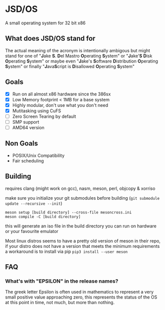 # JSD/OS
A small operating system for 32 bit x86

## What does JSD/OS stand for

The actual meaning of the acronym is intentionally ambigous but might stand for one of "**J**ake **S**. **D**el Mastro **O**perating **S**ystem" or "**J**ake'**S** **D**isk **O**perating **S**ystem" or maybe even "**J**ake's **S**oftware **D**istribution **O**perating **S**ystem" or finally "**J**ava**S**cript is **D**isallowed **O**perating **S**ystem" 

## Goals

- [x] Run on all almost x86 hardware since the 386sx
- [x] Low Memory footprint < 1MB for a base system
- [x] Highly modular, don't use what you don't need
- [x] Mutitasking using CuFS
- [ ] Zero Screen Tearing by default
- [ ] SMP support
- [ ] AMD64 version

## Non Goals

- POSIX/Unix Compatibility
- Fair scheduling

## Building

requires clang (might work on gcc), nasm, meson, perl, objcopy & xorriso

make sure you initialize your git submodules before building (``git submodule update --recursive --init``)

```
meson setup [build directory] --cross-file mesoncross.ini
meson compile -C [build directory]
```

this will generate an iso file in the build directory you can run on hardware or your favourite emulator

Most linux distros seems to have a pretty old version of meson in their repo, if your distro does not have a version that meets the minimum requirements a workaround is to install via pip ```pip3 install --user meson```

## FAQ

### What's with "EPSILON" in the release names?

The greek letter Epsilon is often used in mathematics to represent a very small positive value approaching zero, this represents the status of the OS at this point in time, not much, but more than nothing.
